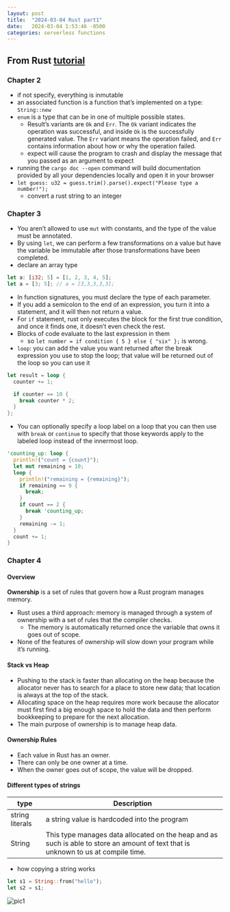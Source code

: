 ```yaml
---
layout: post
title:  "2024-03-04 Rust part1"
date:   2024-03-04 1:53:46 -0500
categories: serverless functions
---
```

## From Rust [tutorial](https://doc.rust-lang.org/book/)
### Chapter 2
- if not specify, everything is inmutable
- an associated function is a function that’s implemented on a type: `String::new`
- `enum` is a type that can be in one of multiple possible states.
  + Result’s variants are `Ok` and `Err`. The `Ok` variant indicates the operation was successful, and inside `Ok` is the successfully generated value. The `Err` variant means the operation failed, and `Err` contains information about how or why the operation failed.
  + expect will cause the program to crash and display the message that you passed as an argument to expect
- running the `cargo doc --open` command will build documentation provided by all your dependencies locally and open it in your browser
- `let guess: u32 = guess.trim().parse().expect("Please type a number!");`
  + convert a rust string to an integer

### Chapter 3
- You aren’t allowed to use `mut` with constants, and the type of the value must be annotated.
- By using `let`, we can perform a few transformations on a value but have the variable be immutable after those transformations have been completed.
- declare an array type

```rust
let a: [i32; 5] = [1, 2, 3, 4, 5];
let a = [3; 5]; // a = [3,3,3,3,3];
```

- In function signatures, you must declare the type of each parameter.
- If you add a semicolon to the end of an expression, you turn it into a statement, and it will then not return a value.
- For `if` statement, rust only executes the block for the first true condition, and once it finds one, it doesn’t even check the rest.
- Blocks of code evaluate to the last expression in them
  + so `let number = if condition { 5 } else { "six" };` is wrong.
- `loop`: you can add the value you want returned after the break expression you use to stop the loop; that value will be returned out of the loop so you can use it

```rust
let result = loop {
  counter += 1;

  if counter == 10 {
    break counter * 2;
  }
};
```

- You can optionally specify a loop label on a loop that you can then use with `break` or `continue` to specify that those keywords apply to the labeled loop instead of the innermost loop.

```rust
'counting_up: loop {
  println!("count = {count}");
  let mut remaining = 10;
  loop {
    println!("remaining = {remaining}");
    if remaining == 9 {
      break;
    }
    if count == 2 {
      break 'counting_up;
    }
    remaining -= 1;
  }
  count += 1;
}
```

### Chapter 4
#### Overview
<strong>Ownership</strong> is a set of rules that govern how a Rust program manages memory.
- Rust uses a third approach: memory is managed through a system of ownership with a set of rules that the compiler checks.
	+ The memory is automatically returned once the variable that owns it goes out of scope.
- None of the features of ownership will slow down your program while it’s running.

#### Stack vs Heap
- Pushing to the stack is faster than allocating on the heap because the allocator never has to search for a place to store new data; that location is always at the top of the stack. 
- Allocating space on the heap requires more work because the allocator must first find a big enough space to hold the data and then perform bookkeeping to prepare for the next allocation.
- The main purpose of ownership is to manage heap data.


#### Ownership Rules
- Each value in Rust has an owner.
- There can only be one owner at a time.
- When the owner goes out of scope, the value will be dropped.

#### Different types of strings

| type | Description |
| ----------- | ----------- |
| string literals | a string value is hardcoded into the program |
| String | This type manages data allocated on the heap and as such is able to store an amount of text that is unknown to us at compile time. |

- how copying a string works

```rust
let s1 = String::from("hello");
let s2 = s1;
```

![pic1](/assets/2024-03-04/trpl04-02.svg)
